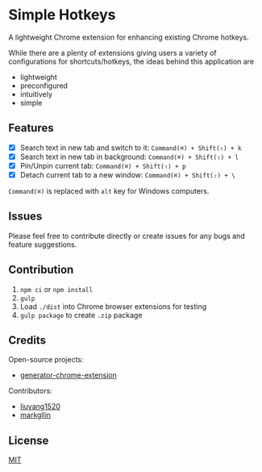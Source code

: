 # Simple Hotkeys
A lightweight Chrome extension for enhancing existing Chrome hotkeys.

While there are a plenty of extensions giving users a variety of configurations for shortcuts/hotkeys, the ideas behind this application are
- lightweight
- preconfigured
- intuitively
- simple


## Features
- [x] Search text in new tab and switch to it: `Command(⌘) + Shift(⇧) + k`
- [x] Search text in new tab in background: `Command(⌘) + Shift(⇧) + l`
- [x] Pin/Unpin current tab:  `Command(⌘) + Shift(⇧) + p`
- [x] Detach current tab to a new window: `Command(⌘) + Shift(⇧) + \`

`Command(⌘)` is replaced with `alt` key for Windows computers.


## Issues
Please feel free to contribute directly or create issues for any bugs and feature suggestions.


## Contribution
1. `npm ci` or `npm install`
2. `gulp`
3. Load `./dist` into Chrome browser extensions for testing
4. `gulp package` to create `.zip` package


## Credits
Open-source projects:
- [generator-chrome-extension](https://github.com/yeoman/generator-chrome-extension)

Contributors:
- [liuyang1520](https://github.com/liuyang1520)
- [markgllin](https://github.com/markgllin)


## License
[MIT](http://opensource.org/licenses/MIT)
